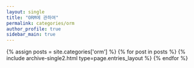 ```yaml
---
layout: single
title: "ORM에 관하여"
permalink: categories/orm
author_profile: true
sidebar_main: true
---
```


{% assign posts = site.categories['orm'] %}
{% for post in posts %} {% include archive-single2.html type=page.entries_layout %} {% endfor %}
